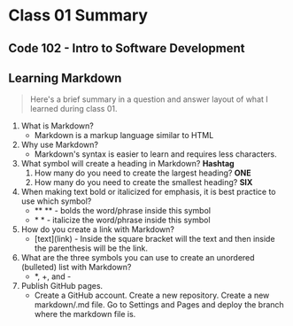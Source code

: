 # Class 01 Summary
## Code 102 - Intro to Software Development
## Learning Markdown
> Here's a brief summary in a question and answer layout of what I learned during class 01.

1. What is Markdown?
   * Markdown is a markup language similar to HTML
2. Why use Markdown?
   * Markdown's syntax is easier to learn and requires less characters.
3. What symbol will create a heading in Markdown? **Hashtag**
   1. How many do you need to create the largest heading? **ONE**
   2. How many do you need to create the smallest heading? **SIX**
4. When making text bold or italicized for emphasis, it is best practice to use which symbol?
   * \** ** - bolds the word/phrase inside this symbol
   * \* * - italicize the word/phrase inside this symbol
5. How do you create a link with Markdown?
   * \[text](link) - Inside the square bracket will the text and then inside the parenthesis will be the link.
6. What are the three symbols you can use to create an unordered (bulleted) list with Markdown?
   * *, +, and -
7. Publish GitHub pages.
   * Create a GitHub account. Create a new repository. Create a new markdown/.md file. Go to Settings and Pages and deploy the branch where the markdown file is.
